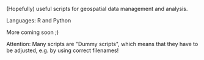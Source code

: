 (Hopefully) useful scripts for geospatial data management and analysis.

Languages: R and Python

More coming soon ;)

Attention:
Many scripts are "Dummy scripts", which means that they have to be adjusted, e.g. by using correct filenames!
